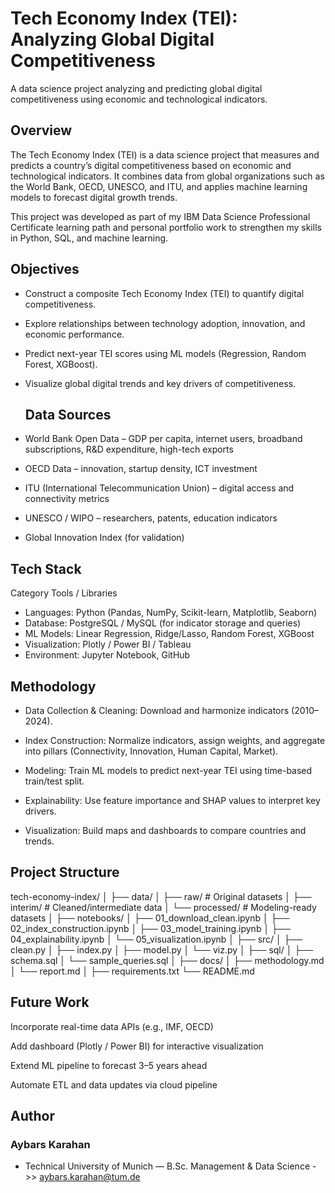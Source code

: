 # Tech Economy Index (TEI): Analyzing Global Digital Competitiveness
A data science project analyzing and predicting global digital competitiveness using economic and technological indicators.
## Overview

The Tech Economy Index (TEI) is a data science project that measures and predicts a country’s digital competitiveness based on economic and technological indicators.
It combines data from global organizations such as the World Bank, OECD, UNESCO, and ITU, and applies machine learning models to forecast digital growth trends.

This project was developed as part of my IBM Data Science Professional Certificate learning path and personal portfolio work to strengthen my skills in Python, SQL, and machine learning.
## Objectives

- Construct a composite Tech Economy Index (TEI) to quantify digital competitiveness.

- Explore relationships between technology adoption, innovation, and economic performance.

- Predict next-year TEI scores using ML models (Regression, Random Forest, XGBoost).

- Visualize global digital trends and key drivers of competitiveness.

  ## Data Sources
- World Bank Open Data – GDP per capita, internet users, broadband subscriptions, R&D expenditure, high-tech exports

- OECD Data – innovation, startup density, ICT investment

- ITU (International Telecommunication Union) – digital access and connectivity metrics

- UNESCO / WIPO – researchers, patents, education indicators

- Global Innovation Index (for validation)

## Tech Stack  
Category	Tools / Libraries
- Languages:	Python (Pandas, NumPy, Scikit-learn, Matplotlib, Seaborn)
- Database:	PostgreSQL / MySQL (for indicator storage and queries)
- ML Models:	Linear Regression, Ridge/Lasso, Random Forest, XGBoost
- Visualization:	Plotly / Power BI / Tableau
- Environment:	Jupyter Notebook, GitHub

## Methodology

- Data Collection & Cleaning: Download and harmonize indicators (2010–2024).

- Index Construction: Normalize indicators, assign weights, and aggregate into pillars (Connectivity, Innovation, Human Capital, Market).

- Modeling: Train ML models to predict next-year TEI using time-based train/test split.

- Explainability: Use feature importance and SHAP values to interpret key drivers.

- Visualization: Build maps and dashboards to compare countries and trends.

## Project Structure
tech-economy-index/
│
├── data/
│   ├── raw/           # Original datasets
│   ├── interim/       # Cleaned/intermediate data
│   └── processed/     # Modeling-ready datasets
│
├── notebooks/
│   ├── 01_download_clean.ipynb
│   ├── 02_index_construction.ipynb
│   ├── 03_model_training.ipynb
│   ├── 04_explainability.ipynb
│   └── 05_visualization.ipynb
│
├── src/
│   ├── clean.py
│   ├── index.py
│   ├── model.py
│   └── viz.py
│
├── sql/
│   ├── schema.sql
│   └── sample_queries.sql
│
├── docs/
│   ├── methodology.md
│   └── report.md
│
├── requirements.txt
└── README.md

## Future Work

Incorporate real-time data APIs (e.g., IMF, OECD)

Add dashboard (Plotly / Power BI) for interactive visualization

Extend ML pipeline to forecast 3–5 years ahead

Automate ETL and data updates via cloud pipeline

## Author

### Aybars Karahan
- Technical University of Munich — B.Sc. Management & Data Science
->> aybars.karahan@tum.de
